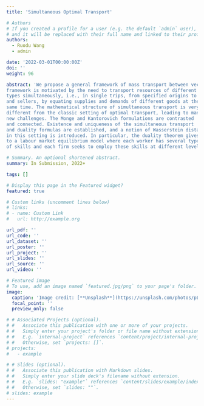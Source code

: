 ```yaml
---
title: 'Simultaneous Optimal Transport'

# Authors
# If you created a profile for a user (e.g. the default `admin` user), write the username (folder name) here
# and it will be replaced with their full name and linked to their profile.
authors:
  - Ruodu Wang
  - admin

date: '2022-03-01T00:00:00Z'
doi: ''
weight: 96

abstract: 'We propose a general framework of mass transport between vectorvalued measures, which will be called simultaneous transport. The new
framework is motivated by the need to transport resources of different
types simultaneously, i.e., in single trips, from specified origins to destinations. In terms of matching, one needs to couple two groups, e.g., buyers
and sellers, by equating supplies and demands of different goods at the
same time. The mathematical structure of simultaneous transport is very
different from the classic setting of optimal transport, leading to many
new challenges. The Monge and Kantorovich formulations are contrasted
and connected. Existence and uniqueness of the simultaneous transport
and duality formulas are established, and a notion of Wasserstein distance
in this setting is introduced. In particular, the duality theorem gives rise
to a labour market equilibrium model where each worker has several types
of skills and each firm seeks to employ these skills at different levels.'

# Summary. An optional shortened abstract.
summary: In Submission, 2022+

tags: []

# Display this page in the Featured widget?
featured: true

# Custom links (uncomment lines below)
# links:
# - name: Custom Link
#   url: http://example.org

url_pdf: ''
url_code: ''
url_dataset: ''
url_poster: ''
url_project: ''
url_slides: ''
url_source: ''
url_video: ''

# Featured image
# To use, add an image named `featured.jpg/png` to your page's folder.
image:
  caption: 'Image credit: [**Unsplash**](https://unsplash.com/photos/pLCdAaMFLTE)'
  focal_point: ''
  preview_only: false

# # Associated Projects (optional).
# #   Associate this publication with one or more of your projects.
# #   Simply enter your project's folder or file name without extension.
# #   E.g. `internal-project` references `content/project/internal-project/index.md`.
# #   Otherwise, set `projects: []`.
# projects:
#   - example

# # Slides (optional).
# #   Associate this publication with Markdown slides.
# #   Simply enter your slide deck's filename without extension.
# #   E.g. `slides: "example"` references `content/slides/example/index.md`.
# #   Otherwise, set `slides: ""`.
# slides: example
---
```

